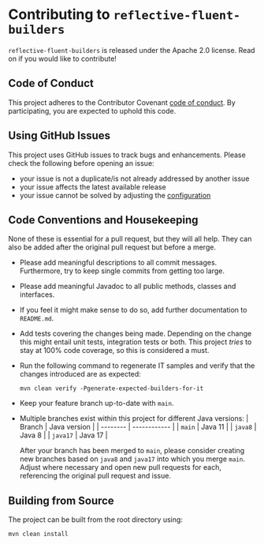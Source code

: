 # Contributing to `reflective-fluent-builders`

`reflective-fluent-builders` is released under the Apache 2.0 license.
Read on if you would like to contribute!

## Code of Conduct

This project adheres to the Contributor Covenant [code of conduct](CODE_OF_CONDUCT.md).
By participating, you are expected to uphold this code.

## Using GitHub Issues

This project uses GitHub issues to track bugs and enhancements. Please check the following before opening an issue:
- your issue is not a duplicate/is not already addressed by another issue
- your issue affects the latest available release
- your issue cannot be solved by adjusting the
[configuration](https://tobias-laa.github.io/reflective-fluent-builders/reflective-fluent-builders-maven-plugin/plugin-info.html)

## Code Conventions and Housekeeping

None of these is essential for a pull request, but they will all help.
They can also be added after the original pull request but before a merge.

- Please add meaningful descriptions to all commit messages. Furthermore, try to keep single commits from getting too large. 
- Please add meaningful Javadoc to all public methods, classes and interfaces.
- If you feel it might make sense to do so, add further documentation to `README.md`.
- Add tests covering the changes being made. Depending on the change this might entail unit tests, integration tests or both.
  This project _tries_ to stay at 100% code coverage, so this is considered a must.
- Run the following command to regenerate IT samples and verify that the changes introduced are as expected:
   ```
   mvn clean verify -Pgenerate-expected-builders-for-it
   ```
- Keep your feature branch up-to-date with `main`.
- Multiple branches exist within this project for different Java versions:
  | Branch   | Java version |
  | -------- | ------------ |
  | `main`   | Java 11      |
  | `java8`  | Java 8       |
  | `java17` | Java 17      |
  
  After your branch has been merged to `main`, please consider creating new branches
  based on `java8` and `java17` into which you merge `main`. Adjust where necessary
  and open new pull requests for each, referencing the original pull request and issue.

## Building from Source

The project can be built from the root directory using:

```
mvn clean install
```
